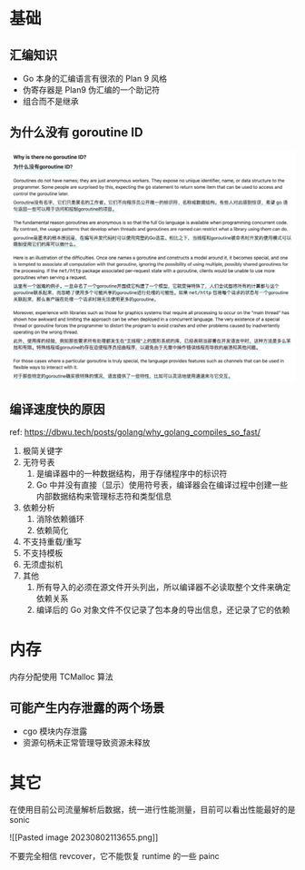 # 基础

## 汇编知识

- Go 本身的汇编语言有很浓的 Plan 9 风格
- 伪寄存器是 Plan9 伪汇编的一个助记符
- 组合而不是继承

## 为什么没有 goroutine ID

![Open: Pasted image 20231108150019.png](assets/fb52eb4f135744a71f759fa524c08a87_MD5.jpeg)

## 编译速度快的原因
ref: https://dbwu.tech/posts/golang/why_golang_compiles_so_fast/
1. 极简关键字
2. 无符号表
	1. 是编译器中的一种数据结构，用于存储程序中的标识符
	2. Go 中并没有直接（显示）使用符号表，编译器会在编译过程中创建一些内部数据结构来管理标志符和类型信息
3. 依赖分析
	1. 消除依赖循环
	2. 依赖简化
4. 不支持重载/重写
5. 不支持模板
6. 无须虚拟机
7. 其他
	1. 所有导入的必须在源文件开头列出，所以编译器不必读取整个文件来确定依赖关系
	2. 编译后的 Go 对象文件不仅记录了包本身的导出信息，还记录了它的依赖

# 内存

内存分配使用 TCMalloc 算法

## 可能产生内存泄露的两个场景

- cgo 模块内存泄露
- 资源句柄未正常管理导致资源未释放

# 其它

在使用目前公司流量解析后数据，统一进行性能测量，目前可以看出性能最好的是 sonic

![[Pasted image 20230802113655.png]]

不要完全相信 revcover，它不能恢复 runtime 的一些 painc